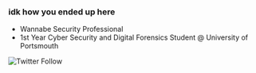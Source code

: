 ### idk how you ended up here

<!--
**SherlockSec/SherlockSec** is a ✨ _special_ ✨ repository because its `README.md` (this file) appears on your GitHub profile.

Here are some ideas to get you started:

- 🔭 I’m currently working on ...
- 🌱 I’m currently learning ...
- 👯 I’m looking to collaborate on ...
- 🤔 I’m looking for help with ...
- 💬 Ask me about ...
- 📫 How to reach me: ...
- 😄 Pronouns: ...
- ⚡ Fun fact: ...
-->

 - Wannabe Security Professional
 - 1st Year Cyber Security and Digital Forensics Student @ University of Portsmouth

![Twitter Follow](https://img.shields.io/twitter/follow/sherlocksec)
